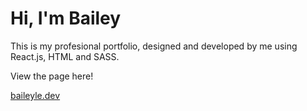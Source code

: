 <h1>Hi, I'm Bailey</h1>

<p>This is my profesional portfolio, designed and developed by me using React.js, HTML and SASS.</p>

<p>View the page here!</p>

<p><a href="https://baileyle.dev/">baileyle.dev</a></p>
